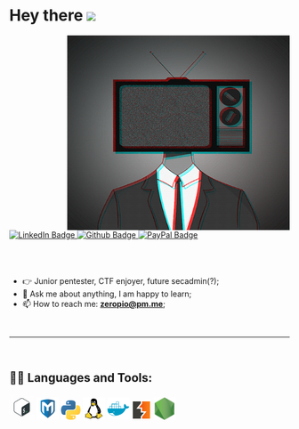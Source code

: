 <h1> Hey there <img src="https://media.giphy.com/media/hvRJCLFzcasrR4ia7z/giphy.gif" width="25px"></h1>
<img align="right" alt="GIF" src="./img/tvhead.gif" width="400" height="350" />
<div id="badges">
      <a href="https://www.linkedin.com/in/emilio-s%C3%A1nchez-garc%C3%ADa/">
        <img src="https://img.shields.io/badge/LinkedIn-blue?style=for-the-badge&logo=linkedin&logoColor=white"
          alt="LinkedIn Badge" />
      </a>
      <a href="https://github.com/zeropio">
        <img src="https://img.shields.io/badge/Github-black?style=for-the-badge&logo=github&logoColor=white"
          alt="Github Badge" />
      </a>
      <a href="https://paypal.me/emiliosang">
        <img src="https://img.shields.io/badge/PayPal-blue?style=for-the-badge&logo=paypal&logoColor=white"
          alt="PayPal Badge" />
      </a>
    </div>
<br />
<br />
<br />
  
- 👉 Junior pentester, CTF enjoyer, future secadmin(?);<br />
- 💬 Ask me about anything, I am happy to learn;<br />
- 📫 How to reach me: **<a href="mailto: zeropio@pm.me">zeropio@pm.me</a>**;

<br>
<hr />
<br>

<h2>👨‍💻 Languages and Tools:</h2>

<code><img height="45" src="./img/scripting.png" /></code>
<code><img height="40" src="./img/metasploit.png" /></code>
<code><img height="35" src="./img/python.png" /></code>
<code><img height="40" src="./img/tux.png" /></code>
<code><img height="40" src="./img/docker.png" /></code>
<code><img height="35" src="./img/burpsuite.png" /></code>
<code><img height="40" src="./img/node.png" /></code>

